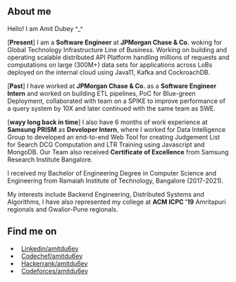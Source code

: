 ##  About me

Hello! I am Amit Dubey ^_^

[**Present**]  I am a **Software Engineer** at **JPMorgan Chase & Co.** woking for Global Technology Infrastructure Line of Business. Working on building and operating scalable distributed API Platform handling millions of requests and computations on large (300M+) data sets for applications across LoBs deployed on the internal cloud using Java11, Kafka and CockroachDB.

[**Past**]  I have worked at **JPMorgan Chase & Co.** as a **Software Engineer Intern** and worked on building ETL pipelines, PoC for Blue-green Deployment, collaborated with team on a SPIKE to improve performance of a query system by 10X and later continued with the same team as SWE.

[**wayy long back in time**]  I also have 6 months of work experience at **Samsung PRISM** as **Developer Intern**, where I worked for Data Intelligence Group to developed an end-to-end Web Tool for creating Judgement List for Search DCG Computation and LTR Training using Javascript and MongoDB. Our Team also received **Certificate of Excellence** from Samsung Research Institute Bangalore.

I received my Bachelor of Engineering Degree in Computer Science and Engineering from Ramaiah Institute of Technology, Bangalore (2017-2021).


My interests include Backend Engineering, Distributed Systems and Algorithms, I have also represented my college at **ACM ICPC '19** Amritapuri regionals and Gwalior-Pune regionals.

  
##  Find me on

* &nbsp; [Linkedin/amitdu6ey](https://www.linkedin.com/in/amitdu6ey/)
* &nbsp; [Codechef/amitdu6ey](https://www.codechef.com/users/amitdu6ey)  
* &nbsp; [Hackerrank/amitdu6ey](https://www.hackerrank.com/amitdu6ey)
* &nbsp; [Codeforces/amitdu6ey](https://codeforces.com/profile/amitdu6ey)
